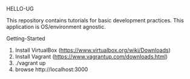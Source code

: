 HELLO-UG

This repository contains tutorials for basic development practices. This application is OS/environment agnostic.

Getting-Started
1. Install VirtualBox (https://www.virtualbox.org/wiki/Downloads)
2. Install Vagrant (https://www.vagrantup.com/downloads.html)
3. ./vagrant up
4. browse http://localhost:3000
